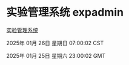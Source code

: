 # 实验管理系统 expadmin
[实验管理系统](http://219.139.199.19:56808/expadmin-782313d2-e1b1-4ea7-932e-3a55e6a1a4d0/)

2025年 01月 26日 星期日 07:00:02 CST

2025年 01月 25日 星期六 23:00:02 GMT
